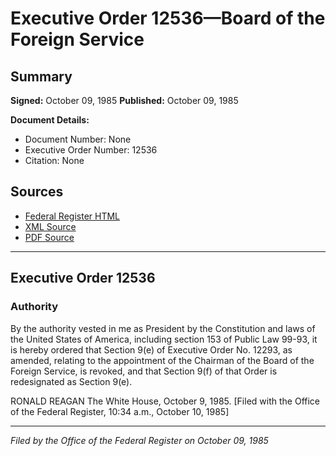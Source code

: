 # Executive Order 12536—Board of the Foreign Service

## Summary

**Signed:** October 09, 1985
**Published:** October 09, 1985

**Document Details:**
- Document Number: None
- Executive Order Number: 12536
- Citation: None

## Sources
- [Federal Register HTML](https://www.presidency.ucsb.edu/documents/executive-order-12536-board-the-foreign-service)
- [XML Source](None)
- [PDF Source](None)

---

## Executive Order 12536

### Authority

By the authority vested in me as President by the Constitution and laws of the United States of America, including section 153 of Public Law 99-93, it is hereby ordered that Section 9(e) of Executive Order No. 12293, as amended, relating to the appointment of the Chairman of the Board of the Foreign Service, is revoked, and that Section 9(f) of that Order is redesignated as Section 9(e).

RONALD REAGAN
The White House,
October 9, 1985.
[Filed with the Office of the Federal Register, 10:34 a.m., October 10, 1985]

---

*Filed by the Office of the Federal Register on October 09, 1985*
